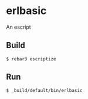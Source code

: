 erlbasic
=====

An escript

Build
-----

    $ rebar3 escriptize

Run
---

    $ _build/default/bin/erlbasic
